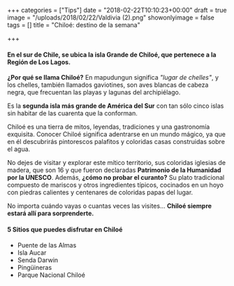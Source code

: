 +++
categories = ["Tips"]
date = "2018-02-22T10:10:23+00:00"
draft = true
image = "/uploads/2018/02/22/Valdivia (2).png"
showonlyimage = false
tags = []
title = "Chiloé: destino de la semana"

+++
#### En el sur de Chile, se ubica la isla Grande de Chiloé, que pertenece a la Región de Los Lagos.

**¿Por qué se llama Chiloé?** En mapudungun significa _"lugar de chelles"_, y los chelles, también llamados gaviotines, son aves blancas de cabeza negra, que frecuentan las playas y lagunas del archipiélago. 

Es la **segunda isla más grande de América del Sur** con tan sólo cinco islas sin habitar de las cuarenta que la conforman.

Chiloé es una tierra de mitos, leyendas, tradiciones y una gastronomía exquisita. Conocer Chiloé significa adentrarse en un mundo mágico, ya que en él descubrirás pintorescos palafitos y coloridas casas construidas sobre el agua.

No dejes de visitar y explorar este mítico territorio, sus coloridas iglesias de madera, que son 16 y que fueron declaradas **Patrimonio de la Humanidad por la UNESCO**. Además, **¿cómo no probar el curanto?** Su plato tradicional compuesto de mariscos y otros ingredientes típicos, cocinados en un hoyo con piedras calientes y centenares de coloridas papas del lugar.

No importa cuándo vayas o cuantas veces las visites... **Chiloé siempre estará allí para sorprenderte.** 

#### **5 Sitios que puedes disfrutar en Chiloé**

####   
- Puente de las Almas  
- Isla Aucar  
- Senda Darwin  
- Pingüineras  
- Parque Nacional Chiloé

#### 

#### 